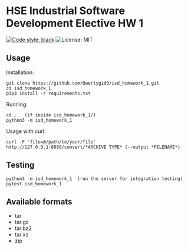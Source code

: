 # HSE Industrial Software Development Elective HW 1

[![Code style: black](https://img.shields.io/badge/code%20style-black-000000.svg)](https://github.com/psf/black)
![License: MIT](https://img.shields.io/badge/License-MIT-blue.svg)

## Usage
Installation:  
```
git clone https://github.com/QwertygidQ/isd_homework_1.git
cd isd_homework_1
pip3 install -r requirements.txt
```

Running:
```
cd ..  (if inside isd_homework_1/)
python3 -m isd_homework_1
```

Usage with curl:
```
curl -F 'file=@/path/to/your/file' http://127.0.0.1:8080/convert/*ARCHIVE TYPE* (--output *FILENAME*)
```

## Testing
```
python3 -m isd_homework_1  (run the server for integration testing)
pytest isd_homework_1
```

## Available formats
* tar
* tar.gz
* tar.bz2
* tar.xz
* zip
